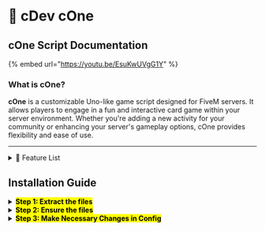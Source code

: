 # 🎴 cDev cOne

## cOne Script Documentation



{% embed url="https://youtu.be/EsuKwUVgG1Y" %}

### What is cOne?

**cOne** is a customizable Uno-like game script designed for FiveM servers. It allows players to engage in a fun and interactive card game within your server environment. Whether you're adding a new activity for your community or enhancing your server's gameplay options, cOne provides flexibility and ease of use.

***

<details>

<summary>🎉 Feature List</summary>

🛠️ General Settings

* **Standalone Mode:** Run cOne independently or seamlessly integrate with other server scripts.
* **Debug Mode:** Enable detailed logging for easy troubleshooting and maintenance.
* **Version Check:** Automatically verify and update to the latest script version.
* **Language Support:** Customize in-game text to your preferred language for a personalized experience.

#### 🃏 Game Mechanics

* **Classic Uno Gameplay:** Enjoy the beloved Uno rules with smooth multiplayer support.
* **Player Limit:** Set the maximum number of players per table to ensure balanced matches.
* **Special Action Cards:** Incorporate Reverse, Skip, Draw Two, Wild, and Wild Draw Four for strategic play.

#### 🪑 Table Configurations

* **Multiple Tables:** Create and manage numerous game tables with unique positions.
* **Seat Customization:** Tailor seating arrangements and animations for an immersive experience.
* **Prop Management:** Visual representation of decks and discard piles enhances gameplay realism.

🎮 Keybind Configurations

* **Custom Actions:** Assign specific game actions to keyboard keys for intuitive control.
* **Flexible Bindings:** Easily modify key assignments to suit your server’s needs.

#### 🎨 User Interface (UI)

* **Intuitive Design:** Clear display of player hands, decks, and game status for effortless interaction.
* **Real-time Notifications:** Immediate updates on game events and player actions keep everyone informed.
* **Smooth Animations:** Enhance the visual experience with seamless card movements and effects.

</details>

## Installation Guide

<details>

<summary><mark style="color:$info;"><strong>Step 1: Extract the files</strong></mark></summary>

1. Extract the contents of the cdev\_cOne folder and place the resulting folder in your server's resource directory.

</details>

<details>

<summary><mark style="color:$info;"><strong>Step 2: Ensure the files</strong></mark></summary>

**Your ensure should look like this in your `server.cfg`**

```
ensure cdev_cOne
```

</details>

<details>

<summary><mark style="color:$info;"><strong>Step 3: Make Necessary Changes in Config</strong></mark></summary>

**You should look in your `public/shared/config.cfg` and make the necessary changes**

</details>
